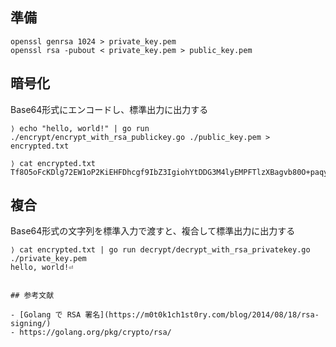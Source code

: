 
## 準備

```
openssl genrsa 1024 > private_key.pem
openssl rsa -pubout < private_key.pem > public_key.pem
```


## 暗号化

Base64形式にエンコードし、標準出力に出力する

```
⟩ echo "hello, world!" | go run ./encrypt/encrypt_with_rsa_publickey.go ./public_key.pem > encrypted.txt
```

```
⟩ cat encrypted.txt
Tf8O5oFcKDlg72EW1oP2KiEHFDhcgf9IbZ3IgiohYtDDG3M4lyEMPFTlzXBagvb80O+paqyZmGdqw/vd5QtySvn1fZTUOZaGRtCu4oPzz7Gqc86bIDXln5l7Ir50+6UZvagkE4+oRXwI2ybBrzN/5OEEf0gH1XIe/CQSgHfmkWc=⏎
```

## 複合

Base64形式の文字列を標準入力で渡すと、複合して標準出力に出力する

```
⟩ cat encrypted.txt | go run decrypt/decrypt_with_rsa_privatekey.go ./private_key.pem
hello, world!⏎
```

```

## 参考文献

- [Golang で RSA 署名](https://m0t0k1ch1st0ry.com/blog/2014/08/18/rsa-signing/)
- https://golang.org/pkg/crypto/rsa/